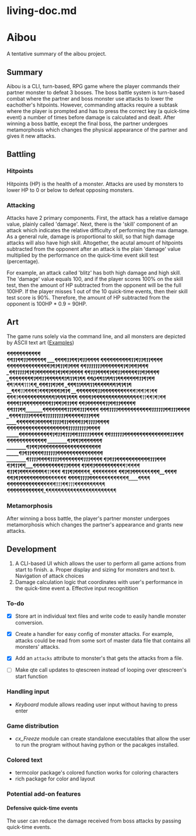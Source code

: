 # living-doc.md

# Aibou

A tentative summary of the aibou project.

## Summary

Aibou is a CLI, turn-based, RPG game where the player commands their partner
monster to defeat 3 bosses. The boss battle system is turn-based combat 
where the partner and boss monster use attacks to lower the eachother's 
hitpoints. However, commanding attacks require a subtask where the player 
is prompted and has to press the correct key (a quick-time event) a number of 
times before damage is calculated and dealt. After winning a boss battle, 
except the final boss, the partner undergoes metamorphosis which changes the
physical appearance of the partner and gives it new attacks.

## Battling

### Hitpoints

Hitpoints (HP) is the health of a monster. Attacks are used by monsters to
lower HP to 0 or below to defeat opposing monsters.

### Attacking

Attacks have 2 primary components. First, the attack has a relative damage
value, plainly called 'damage'. Next, there is the 'skill' component of an
attack which indicates the relative difficulty of performing the max damage.
As a general rule, damage is proportional to skill, so that high damage attacks
will also have high skill. Altogether, the acutal amount of hitpoints
subtracted from the opponent after an attack is the plain 'damage' value
multiplied by the performance on the quick-time event skill test (percentage).

For example, an attack called 'blitz' has both high damage and high skill.
The 'damage' value equals 100, and if the player scores 100% on the skill test,
then the amount of HP subtracted from the opponent will be the full 100HP. If
the player misses 1 out of the 10 quick-time events, then their skill test 
score is 90%. Therefore, the amount of HP subtracted from the opponent is 
100HP * 0.9 = 90HP.

## Art

The game runs solely via the command line, and all monsters are depicted by 
ASCII text art ([Examples](https://fsymbols.com/text-art/))

___________________________¶¶¶¶¶¶¶¶¶¶¶  
__________________________¶¶11¶¶11¶¶¶¶¶¶ 
_________________________¶¶¶¶11¶¶1¶11¶¶¶¶ 
_____¶¶¶¶¶_______________¶¶¶¶¶11¶11¶11¶¶¶¶ 
___¶¶¶¶¶¶¶¶¶_______________¶¶¶¶¶1¶1¶11¶1¶¶¶ 
__¶¶1111111¶¶_________________¶¶¶¶¶1¶1¶¶1¶¶¶ 
_¶¶11111¶1¶1¶¶¶_________________¶¶¶1¶1¶¶1¶¶¶¶
¶¶111¶¶¶¶1¶¶11¶__________________¶¶¶¶11¶1¶¶¶¶
_¶¶¶¶¶¶¶¶1¶¶11¶¶_________________¶¶¶¶1¶11¶1¶¶
_¶¶0¶___¶11¶¶11¶¶_________________¶¶¶¶¶11¶1¶¶
_¶______¶1¶¶¶111¶_________________¶_¶¶¶11¶1¶¶
_¶¶_____¶11¶¶¶11¶¶_______________¶¶_¶¶¶1¶1¶1¶
__¶____¶¶11¶_¶¶¶1¶_______________¶__¶1¶¶¶1¶1¶
__¶¶¶¶¶¶¶11¶_¶¶¶¶¶¶_____________¶¶_¶¶1¶¶1¶1¶¶
___¶___¶¶1¶¶____¶¶¶¶¶_________¶¶¶__¶¶1¶¶¶1¶¶¶
___¶__¶¶¶1¶¶_______¶¶¶¶¶¶¶¶¶¶¶¶___¶¶11¶¶1¶1¶¶
___¶_¶¶¶11¶___________¶¶¶¶¶¶_____¶¶11¶¶1¶11¶¶
_____¶¶1¶¶¶____________________¶¶¶11¶¶11¶¶¶¶¶
____¶¶111¶¶_____________¶¶¶¶¶¶¶¶111¶¶111¶¶¶¶ 
____¶¶¶1111¶______¶¶¶¶¶¶¶¶¶¶111111¶¶111¶¶¶¶ 
____¶¶¶¶1111¶___¶¶¶¶111111111¶¶¶¶¶¶111¶¶¶ 
____¶¶¶¶¶¶1¶¶__¶¶¶1111¶11¶¶¶¶11¶1111¶¶¶¶ 
____¶¶¶¶¶¶¶¶¶_¶¶¶¶¶¶¶¶¶¶¶111111111¶¶¶¶ 
_____¶¶¶¶¶¶¶¶¶¶¶1¶11¶111¶¶111111¶¶¶¶ 
______¶¶111111¶¶¶¶¶¶¶¶¶¶¶¶¶¶¶11¶¶¶ 
_______¶¶¶¶¶¶¶¶¶____________¶¶¶¶ 
________¶1¶¶1¶¶¶¶_____________¶¶¶ 
________¶1¶¶1¶¶_¶¶¶¶¶¶¶¶¶¶¶____¶¶¶¶¶¶¶ 
________¶1¶11¶¶___¶¶111111¶¶¶¶¶¶¶¶¶¶¶¶¶¶¶ 
________¶1111¶¶____¶¶1111¶¶¶¶¶¶¶__¶111¶¶¶¶ 
________¶1¶11¶¶______¶¶¶¶¶¶_____¶__¶¶111¶¶¶ 
________¶1¶11¶¶_______¶¶¶¶___¶¶¶_¶__¶¶11¶¶¶¶ 
________¶1¶¶1¶¶_________¶¶___¶¶¶__¶__¶¶1¶¶¶¶ 
________¶11¶1¶¶_________¶¶___¶¶¶___¶__¶11¶¶¶ 
________¶11¶1¶¶_________¶¶¶____¶¶___¶__¶¶¶¶¶ 
________¶¶1¶1¶¶_________¶¶¶¶____¶¶¶__¶_¶¶¶ 
________¶¶1¶1¶¶________¶¶¶¶¶¶¶____¶¶__¶¶¶¶ 
_____¶¶¶¶1111¶¶______¶¶¶¶¶¶¶¶¶¶¶_____¶_¶¶¶ 
___¶¶¶¶¶¶¶¶¶¶¶¶____¶¶¶¶111¶¶111¶¶¶¶_¶¶¶¶¶¶ 
___¶¶¶¶¶¶¶¶¶¶¶¶____¶¶¶¶¶¶¶¶¶¶¶¶¶¶¶¶¶¶¶¶¶¶¶ 


### Metamorphosis 

After winning a boss battle, the player's partner monster undergoes 
metamorphosis which changes the partner's appearance and grants new attacks.

## Development

1. A CLI-based UI which allows the user to perform all game actions from start
to finish.
    a. Proper display and sizing for monsters and text
    b. Navigation of attack choices
2. Damage calculation logic that coordinates with user's performance in the
quick-time event
    a. Effective input recognitition

### To-do

- [x] Store art in individual text files and write code to easily handle monster
 conversion.
- [x] Create a handler for easy config of monster attacks. For example, attacks
could be read from some sort of master data file that contains all monsters'
attacks.

- [x] Add an `attacks` attribute to monster's that gets the attacks from a file.

- [ ] Make qte call updates to qtescreen instead of looping over qtescreen's
start function

### Handling input

- *Keyboard* module allows reading user input without having to press enter

### Game distribution

- *cx_Freeze* module can create standalone executables that allow the user to
run the program without having python or the pacakges installed.

### Colored text

- termcolor package's colored function works for coloring characters
- rich package for color and layout

### Potential add-on features

#### Defensive quick-time events

The user can reduce the damage received from boss attacks by passing 
quick-time events.
